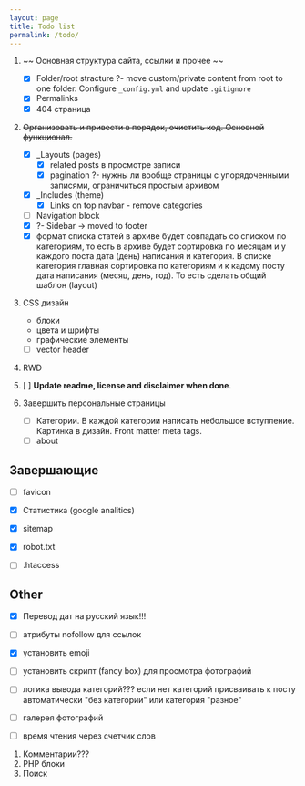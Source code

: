 ```yaml
---
layout: page
title: Todo list
permalink: /todo/
---
```


1. ~~ Основная структура сайта, ссылки и прочее ~~
    - [x] Folder/root stracture ?- move custom/private content from root to one folder. Configure `_config.yml` and update `.gitignore`
    - [x] Permalinks
    - [x] 404 страница

2. ~~Организовать и привести в порядок, очистить код. Основной функционал.~~
    - [x] _Layouts (pages)
        - [x] related posts в просмотре записи
        - [x] pagination ?- нужны ли вообще страницы с упорядоченными записями, ограничиться простым архивом
    - [x] _Includes (theme)
        - [x] Links on top navbar - remove categories
    - [ ] Navigation block
    - [x] ?- Sidebar -> moved to footer
    - [x] формат списка статей в архиве будет совпадать со списком по категориям, то есть в архиве будет сортировка по месяцам и у каждого поста дата (день) написания и категория. В списке категория главная сортировка по категориям и к кадому посту дата написания (месяц, день, год). То есть сделать общий шаблон (layout)

3. CSS дизайн
    - блоки
    - цвета и шрифты
    - графические элементы
    - [ ] vector header

4. RWD

5. [ ] **Update readme, license and disclaimer when done**.

6. Завершить персональные страницы
    - [ ] Категории. В каждой категории написать небольшое вступление. Картинка в дизайн. Front matter meta tags.
    - [ ] about

## Завершающие ##
- [ ] favicon
- [x] Статистика (google analitics)
- [x] sitemap
- [x] robot.txt
- [ ] .htaccess


## Other ##
- [x] Перевод дат на русский язык!!!
- [ ] атрибуты nofollow для ссылок
- [x] установить emoji
- [ ] установить скрипт (fancy box) для просмотра фотографий
- [ ] логика вывода категорий??? если нет категорий присваивать к посту автоматически "без категории" или категория "разное"
- [ ] галерея фотографий
- [ ] время чтения через счетчик слов


1. Комментарии???
2. PHP блоки
3. Поиск
